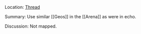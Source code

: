Location: [Thread](https://discord.com/channels/1092928496474521700/1140759375326220288)

Summary:
Use similar [[Geos]] in the [[Arena]] as were in echo.

Discussion:
Not mapped.